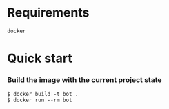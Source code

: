 # Requirements
`docker`

# Quick start

### Build the image with the current project state
```
$ docker build -t bot .
$ docker run --rm bot
```
